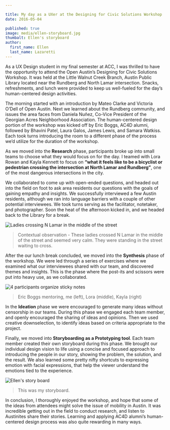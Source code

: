 ```yaml
---

title: My day as a UXer at the Designing for Civic Solutions Workshop
date: 2016-05-04

published: true
image: media/ellen-storyboard.jpg
thumbalt: Ellen's storyboard
author:
  first_name: Ellen
  last_name: Lazaretti
---
```


As a UX Design student in my final semester at ACC, I was thrilled to have the opportunity to attend the Open Austin’s Designing for Civic Solutions Workshop. It was held at the Little Walnut Creek Branch, Austin Public Library located near the Rundberg and North Lamar intersection. Snacks, refreshments, and lunch were provided to keep us well-fueled for the day’s human-centered design activities.

The morning started with an introduction by Mateo Clarke and Victoria O’Dell of Open Austin. Next we learned about the Rundberg community, and issues the area faces from Daniela Nuñez, Co-Vice President of the Georgian Acres Neighborhood Association. The human-centered design portion of the workshop was kicked off by Eric Boggs, AC4D alumni, followed by Bhavini Patel, Laura Galos, James Lewis, and Samara Watkiss. Each took turns introducing the room to a different phase of the process we’d utilize for the duration of the workshop.

As we moved into the **Research** phase, participants broke up into small teams to choose what they would focus on for the day. I teamed with Lora Rowan and Kayla Kennett to focus on **“what it feels like to be a bicyclist or pedestrian crossing the intersection at North Lamar and Rundberg”**, one of the most dangerous intersections in the city.

We collaborated to come up with open-ended questions, and headed out into the field on foot to ask area residents our questions with the goals of gaining empathy and insights. We successfully interviewed a few Austin residents, although we ran into language barriers with a couple of other potential interviewees. We took turns serving as the facilitator, notetaker, and photographer. Soon the heat of the afternoon kicked in, and we headed back to the Library for a break.

![Ladies crossing N Lamar in the middle of the street](/media/ellen-Contextal-observation.jpg)

> Contextual observation - These ladies crossed N Lamar in the middle of the street and seemed very calm. They were standing in the street waiting to cross.

After the our lunch break concluded, we moved into the **Synthesis** phase of the workshop. We were led through a series of exercises where we examined what our interviewees shared with our team, and discovered themes and insights. This is the phase where the post-its and scissors were put into heavy use, as we collaborated.

![4 participants organize sticky notes](/media/ellen-mentor.jpg)

> Eric Boggs mentoring, me (left), Lora (middle), Kayla (right)

In the **Ideation** phase we were encouraged to generate many ideas without censorship in our teams. During this phase we engaged each team member, and openly encouraged the sharing of ideas and opinions. Then we used creative downselection, to identify ideas based on criteria appropriate to the project.

Finally, we moved into **Storyboarding as a Prototyping tool**. Each team member created their own storyboard during this phase. We brought our individual design vision to life using a concise and focused approach to introducing the people in our story, showing the problem, the solution, and the result. We also learned some pretty nifty shortcuts to expressing emotion with facial expressions, that help the viewer understand the emotions tied to the experience.

![Ellen's story board](/media/ellen-storyboard.jpg)

> This was my storyboard.

In conclusion, I thoroughly enjoyed the workshop, and hope that some of the ideas from attendees might solve the issue of mobility in Austin. It was incredible getting out in the field to conduct research, and listen to Austinites share their stories. Learning and applying AC4D alumni’s human-centered design process was also quite rewarding in many ways.
